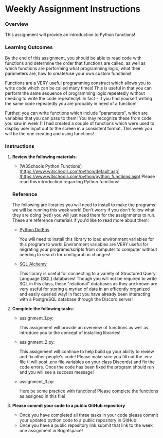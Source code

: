 # Weekly Assignment Instructions


### Overview
This assignment will provide an introduction to Python functions!

### Learning Outcomes
By the end of this assignment, you should be able to read code with functions and determine the order that functions are called, as well as which functions are performing what programming logic, what their parameters are, how to create/use your own custom functions!

Functions are a VERY useful programming construct which allows you to write code which can be called many times!  This is useful in that you can perform the same sequence of programming logic repeatedly without needing to write the code repeatedlyl.  In fact - if you find yourself writing the same code repeatedly you are probably in need of a function!  

Further, you can write functions which include "parameters", which are variables that you can pass to them!  You may recognize these from code you saw in week 1!  I had created a couple of functions which were used to display user input out to the screen in a consistent format.  This week you will be the one creating and using functions!

### Instructions
1. **Review the following materials**:

   - [W3Schools Python Functions](https://www.w3schools.com/python/default.asp](https://www.w3schools.com/python/python_functions.asp)
        Please read this introduction regarding Python functions!

   ### Reference

   The following are libraries you will need to install to make the programs we will be running this week work!  Don't worry if you don't follow what they are doing (yet!) you will just need them for the assignments to run.  These are reference materials if you'd like to read more about them!

   - [Python DotEnv](https://pypi.org/project/python-dotenv/)
        
        You will need to install this library to load environment variables for this program to work!  Environment variables are VERY useful for migrating your programs/scripts from computer to computer without needing to search for configuration changes! 

   - [SQL Alchemy](https://www.sqlalchemy.org/)

        This library is useful for connecting to a variety of Structured Query Language (SQL) databases! Though you will not be required to write SQL in this class, these "relational" databases as they are known are very useful for storing a myriad of data in an efficently organized and easily queried way!  In fact you have already been interacting with a PostgreSQL database through the Discord server! 


3. **Complete the following tasks**:
   - assignment_1.py:
     
       This assignment will provide an overview of functions as well as introduce you to the concept of installing libraries!
       
   - assignment_2.py:
     
       This assignment will continue to help build up your ability to review and fix other people's code!  Please make sure you fill out the .env file (I will post .env file variables on your class Discords) 
       and fix the code errors.  Once the code has been fixed the program should run and you will see a success message!
   - assignment_3.py:
     
       Here be some practice with functions!  Please complete the functions as assigned in this file!
   
4. **Please commit your code to a public GitHub repository**
    - Once you have completed all three tasks in your code please commit your updated python code to a public repository in GitHub!
    - Once you have a public repository link submit that link to the week one assignment in Brightspace!
